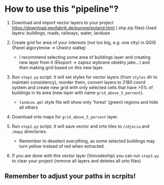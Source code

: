 # How to use this "pipeline"?

1. Download and import vector layers to your project
    https://download.geofabrik.de/europe/poland.html (.shp.zip files)
    Used layers: buildings, roads, railways, water, landuse

2. Create grid for area of your interests (not too big, e.g. one city) in QGIS (Panel algorytmów -> Utwórz siatkę)
    - I recommend selecting some area of buildings layer and creating new layer from it (Eksport -> zapisz wybrane obiekty jako...) and then making grid based on this new layer.

3. Run `step1.py` script. It will set styles for vector layers (from `styles` dir to maintain consistency), reorder them, convert layers to 2180 coord system and create new grid with only selected cells that have >5% of buildings in its area (new layer with name `grid_above_5_percent`).
    - `landuse.qml` style file will show only 'forest' (green) regions and hide all others

4. Download orto maps for `grid_above_5_percent` layer.

5. Run `step2.py` script. It will save vector and orto tiles to `/zdjecia` and `/mapy` directories.
    - Remember to deselect everything, as some selected buildings may turn yellow instead of red when extracted.

6. If you are done with this vector layer (Voivodeship) you can run `step3.py` to clear your project (remove all layers and deletes all orto files)

## Remember to adjust your paths in scrpits!